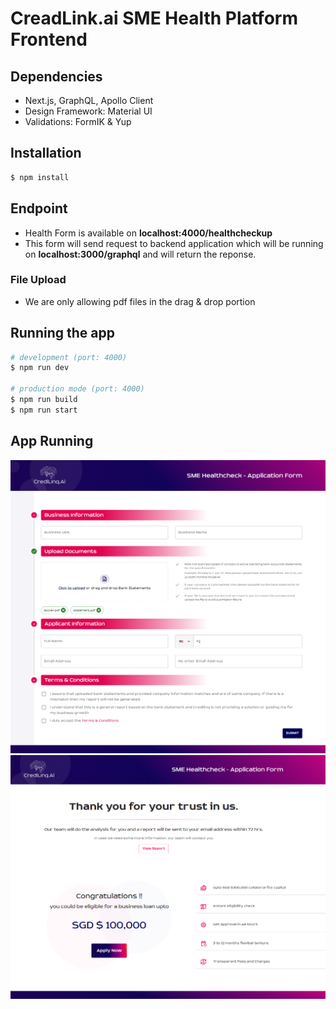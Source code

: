 # CreadLink.ai SME Health Platform Frontend

## Dependencies

- Next.js, GraphQL, Apollo Client
- Design Framework: Material UI
- Validations: FormIK & Yup

## Installation

```bash
$ npm install
```

## Endpoint

- Health Form is available on **localhost:4000/healthcheckup**
- This form will send request to backend application which will be running on **localhost:3000/graphql** and will return the reponse.

### File Upload

- We are only allowing pdf files in the drag & drop portion

## Running the app

```bash
# development (port: 4000)
$ npm run dev

# production mode (port: 4000)
$ npm run build
$ npm run start
```

## App Running

![Alt text](images/img1.png?raw=true 'Main Form Screen')
![Alt text](images/img2.png?raw=true 'Thank You Screen')
